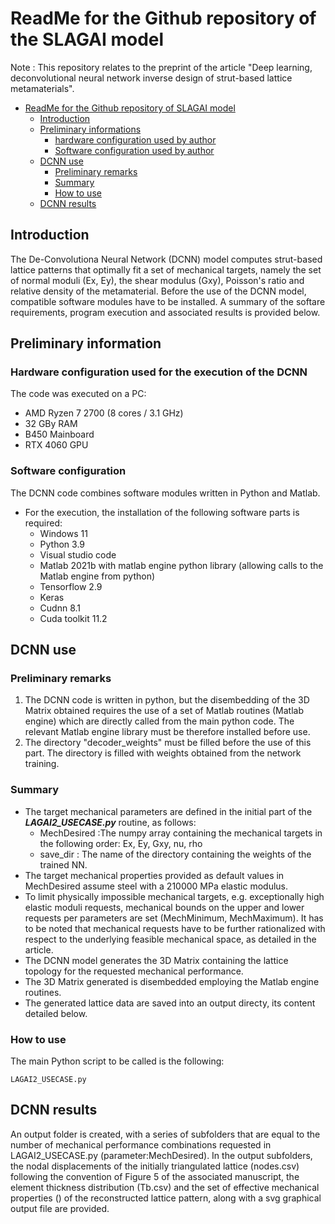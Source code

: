 # ReadMe for the Github repository of the SLAGAI model
Note : This repository relates to the preprint of the article "Deep learning, deconvolutional neural network inverse design of strut-based lattice metamaterials".

- [ReadMe for the Github repository of SLAGAI model](#readme-for-github-repository-of-slagai-model)
  - [Introduction](#introduction)
  - [Preliminary informations](#preliminary-informations)
    - [hardware configuration used by author](#hardware-configuration-used-by-author)
    - [Software configuration used by author](#software-configuration-used-by-author)
  - [DCNN use](#dcnn-use)
    - [Preliminary remarks](#preliminary-remarks)
    - [Summary](#summary)
    - [How to use](#how-to-use)
  - [DCNN results](#dcnn-results)

## Introduction
The De-Convolutiona Neural Network (DCNN) model computes strut-based lattice patterns that optimally fit a set of mechanical targets, namely the set of normal moduli (Ex, Ey), the shear modulus (Gxy), Poisson's ratio and relative density of the metamaterial. Before the use of the DCNN model, compatible software modules have to be installed. A summary of the softare requirements, program execution and associated results is provided below.

## Preliminary information
### Hardware configuration used for the execution of the DCNN
The code was executed on a PC:
* AMD Ryzen 7 2700 (8 cores / 3.1 GHz)
* 32 GBy RAM
* B450 Mainboard 
* RTX 4060 GPU
  
### Software configuration 
The DCNN code combines software modules written in Python and Matlab. 

* For the execution, the installation of the following software parts is required:
  * Windows 11
  * Python 3.9
  * Visual studio code
  * Matlab 2021b with matlab engine python library (allowing calls to the Matlab engine from python)
  * Tensorflow 2.9
  * Keras 
  * Cudnn 8.1
  * Cuda toolkit 11.2

## DCNN use 
### Preliminary remarks
1. The DCNN code is written in python, but the disembedding of the 3D Matrix obtained requires the use of a set of Matlab routines (Matlab engine) which are directly called from the main python code. The relevant Matlab engine library must be therefore installed before use.
2. The directory "decoder_weights" must be filled before the use of this part. The directory is filled with weights obtained from the network training.

### Summary 
* The target mechanical parameters are defined in the initial part of the **_LAGAI2_USECASE.py_** routine, as follows:
  * MechDesired :The numpy array containing the mechanical targets in the following order: Ex, Ey, Gxy, nu, rho
  * save_dir : The name of the directory containing the weights of the trained NN.
* The target mechanical properties provided as default values in MechDesired assume steel with a 210000 MPa elastic modulus.
* To limit physically impossible mechanical targets, e.g. exceptionally high elastic moduli requests, mechanical bounds on the upper and lower requests per parameters are set (MechMinimum, MechMaximum). It has to be noted that mechanical requests have to be further rationalized with respect to the underlying feasible mechanical space, as detailed in the article. 
* The DCNN model generates the 3D Matrix containing the lattice topology for the requested mechanical performance. 
* The 3D Matrix generated is disembedded employing the Matlab engine routines. 
* The generated lattice data are saved into an output directy, its content detailed below.


### How to use
The main Python script to be called is the following:
~~~
LAGAI2_USECASE.py
~~~

## DCNN results
An output folder is created, with a series of subfolders that are equal to the number of mechanical performance combinations requested in LAGAI2_USECASE.py (parameter:MechDesired). In the output subfolders, the nodal displacements of the initially triangulated lattice (nodes.csv) following the convention of Figure 5 of the associated manuscript, the element thickness distribution (Tb.csv) and the set of effective mechanical properties () of the reconstructed lattice pattern, along with a svg graphical output file are provided.
